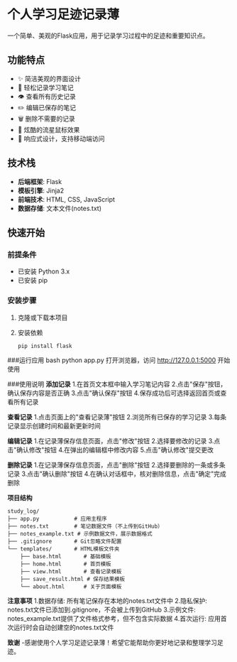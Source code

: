 # 个人学习足迹记录薄

一个简单、美观的Flask应用，用于记录学习过程中的足迹和重要知识点。

## 功能特点
- ✨ 简洁美观的界面设计
- 📝 轻松记录学习笔记
- 👁️ 查看所有历史记录
- ✏️ 编辑已保存的笔记
- 🗑️ 删除不需要的记录
- 🌟 炫酷的流星鼠标效果
- 📱 响应式设计，支持移动端访问

## 技术栈
- **后端框架**: Flask
- **模板引擎**: Jinja2
- **前端技术**: HTML, CSS, JavaScript
- **数据存储**: 文本文件(notes.txt)

## 快速开始

### 前提条件
- 已安装 Python 3.x
- 已安装 pip

### 安装步骤
1. 克隆或下载本项目

2. 安装依赖
   ```bash
   pip install flask
   
###运行应用
bash
python app.py
打开浏览器，访问 http://127.0.0.1:5000 开始使用

###使用说明
**添加记录**
1.在首页文本框中输入学习笔记内容
2.点击"保存"按钮，确认保存内容是否正确
3.点击"确认保存"按钮
4.保存成功后可选择返回首页或查看所有记录

**查看记录**
1.点击页面上的"查看记录薄"按钮
2.浏览所有已保存的学习记录
3.每条记录显示创建时间和最新更新时间

**编辑记录**
1.在记录薄保存信息页面，点击"修改"按钮
2.选择要修改的记录
3.点击"确认修改"按钮
4.在弹出的编辑框中修改内容
5.点击"确认修改"提交更改

**删除记录**
1.在记录薄保存信息页面，点击"删除"按钮
2.选择要删除的一条或多条记录
3.点击"确认删除"按钮
4.在确认对话框中，核对删除信息，点击"确定"完成删除

**项目结构**
   ```plainText
   study_log/
   ├── app.py           # 应用主程序
   ├── notes.txt        # 笔记数据文件（不上传到GitHub）
   ├── notes_example.txt # 示例数据文件，展示数据格式
   ├── .gitignore       # Git忽略文件配置
   └── templates/       # HTML模板文件夹
       ├── base.html       # 基础模板
       ├── home.html       # 首页模板
       ├── view.html       # 查看记录模板
       ├── save_result.html # 保存结果模板
       └── about.html      # 关于页面模板
   ```
    
**注意事项**
1.数据存储: 所有笔记保存在本地的notes.txt文件中
2.隐私保护: notes.txt文件已添加到.gitignore，不会被上传到GitHub
3.示例文件: notes_example.txt提供了文件格式参考，但不包含实际数据
4.首次运行: 应用首次运行时会自动创建空的notes.txt文件


**致谢**
-感谢使用个人学习足迹记录薄！希望它能帮助你更好地记录和整理学习足迹。

